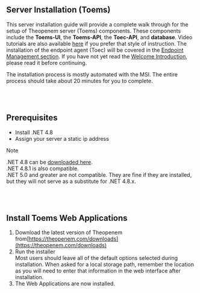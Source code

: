 ## Server Installation (Toems)
This server installation guide will provide a complete walk through for the setup of Theopenem server (Toems) components.  These components include the **Toems-UI**, the **Toems-API**, 
the **Toec-API**, and **database**.  Video tutorials are also available [here](/video/youtube.html) if you prefer that style of instruction.
  The installation of the endpoint agent (Toec) will be covered in the [Endpoint Management section](/endpointmanagement/overview.html).  If you have not yet read the [Welcome Introduction](/), please read it before 
  continuing. 

The installation process is mostly automated with the MSI.  The entire process should take about 20 minutes for you to complete.

<br/>
<br/>

## Prerequisites
- Install .NET 4.8
- Assign your server a static ip address

> [!NOTE]
> .NET 4.8 can be [downloaded here](https://dotnet.microsoft.com/download/thank-you/net48).  
> .NET 4.8.1 is also compatible.  
> .NET 5.0 and greater are not compatible.  They are fine if they are installed, but they will not serve as a substitute for .NET 4.8.x.

<br />
<br />

## Install Toems Web Applications

1. Download the latest version of Theopenem from[https://theopenem.com/downloads](https://theopenem.com/downloads)
2. Run the installer<br/>
Most users should leave all of the default options selected during installation.  When asked for a local storage path, remember the location as you will need to enter that information in the web interface after installation.
3. The Web Applications are now installed.

<br />
<br />

